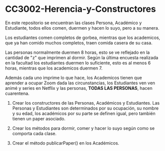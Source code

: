# CC3002-Herencia-y-Constructores

En este repositorio se encuentran las clases Persona, Académico y Estudiante, todos ellos comen, duermen y hacen lo suyo, pero a su manera.

Los estudiantes comen completos de gorbea, mientras que los academicos, que ya han comido muchos completos, traen comida casera de su casa. 

Las personas normalmente duermen 8 horas, esto se ve reflejado en la cantidad de "z" que imprimen al dormir. Según la última encuesta realizada en la facultad los estudiantes duermen lo suficiente, esto es al menos 6 horas, mientras que los academicos duermen 7.

Además cada uno imprime lo que hace, los Academicos tienen que aprender a ocupar Zoom dada las circunstancias, los Estudiantes ven ven animé y series en Netflix y las personas, **TODAS LAS PERSONAS**, hacen cuarentena.

1. Crear los constructores de las Personas, Académicos y Estudiantes. Las Personas y Estudiantes son determinados por su ocupación, su nombre y su edad, los académicos por su parte se definen igual, pero también tienen un paper asociado.

2. Crear los métodos para dormir, comer y hacer lo suyo según como se comporta cada clase.

3. Crear el método publicarPaper() en los Académicos.
